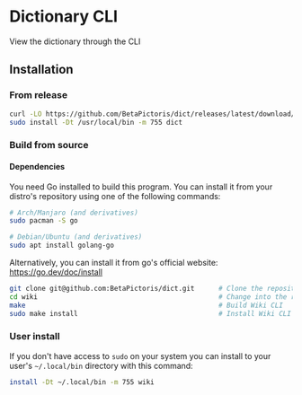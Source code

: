 # Dictionary CLI 
View the dictionary through the CLI

## Installation
### From release
```bash
curl -LO https://github.com/BetaPictoris/dict/releases/latest/download/dict    # Download the latest binary.
sudo install -Dt /usr/local/bin -m 755 dict                                    # Install Dictionary CLI to "/usr/local/bin" with the mode "755"
```

### Build from source 

#### Dependencies

You need Go installed to build this program. You can install it from your distro's repository using one of the following commands:

```bash
# Arch/Manjaro (and derivatives)
sudo pacman -S go

# Debian/Ubuntu (and derivatives)
sudo apt install golang-go
```

Alternatively, you can install it from go's official website: https://go.dev/doc/install

```bash
git clone git@github.com:BetaPictoris/dict.git      # Clone the repository
cd wiki                                             # Change into the repository's directory
make                                                # Build Wiki CLI
sudo make install                                   # Install Wiki CLI to "/usr/local/bin" with the mode "755"
```

### User install
If you don't have access to `sudo` on your system you can install to your user's `~/.local/bin` directory with this command: 
```bash
install -Dt ~/.local/bin -m 755 wiki
```
